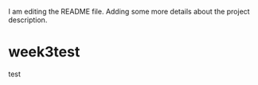 I am editing the README file. Adding some more details about the project description.

# week3test
test
